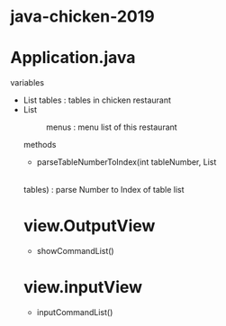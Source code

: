 # java-chicken-2019

# Application.java
variables
- List<Table> tables : tables in chicken restaurant
- List<Menu> menus : menu list of this restaurant

methods
- parseTableNumberToIndex(int tableNumber, List<Table> tables) : 
	parse Number to Index of table list 

# view.OutputView

- showCommandList()

# view.inputView

- inputCommandList()